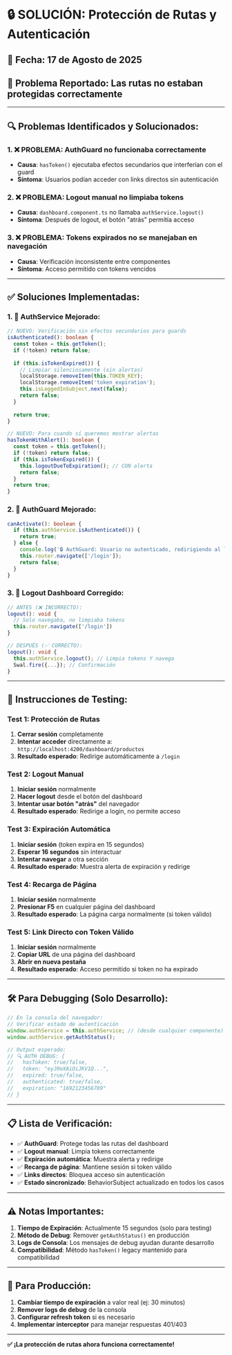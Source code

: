 # 🔒 SOLUCIÓN: Protección de Rutas y Autenticación

## 📅 Fecha: 17 de Agosto de 2025
## 🐛 Problema Reportado: Las rutas no estaban protegidas correctamente

---

## 🔍 **Problemas Identificados y Solucionados:**

### 1. **❌ PROBLEMA: AuthGuard no funcionaba correctamente**
- **Causa**: `hasToken()` ejecutaba efectos secundarios que interferían con el guard
- **Síntoma**: Usuarios podían acceder con links directos sin autenticación

### 2. **❌ PROBLEMA: Logout manual no limpiaba tokens**
- **Causa**: `dashboard.component.ts` no llamaba `authService.logout()`
- **Síntoma**: Después de logout, el botón "atrás" permitía acceso

### 3. **❌ PROBLEMA: Tokens expirados no se manejaban en navegación**
- **Causa**: Verificación inconsistente entre componentes
- **Síntoma**: Acceso permitido con tokens vencidos

---

## ✅ **Soluciones Implementadas:**

### 1. **🔧 AuthService Mejorado:**

```typescript
// NUEVO: Verificación sin efectos secundarios para guards
isAuthenticated(): boolean {
  const token = this.getToken();
  if (!token) return false;
  
  if (this.isTokenExpired()) {
    // Limpiar silenciosamente (sin alertas)
    localStorage.removeItem(this.TOKEN_KEY);
    localStorage.removeItem('token_expiration');
    this.isLoggedInSubject.next(false);
    return false;
  }
  
  return true;
}

// NUEVO: Para cuando sí queremos mostrar alertas
hasTokenWithAlert(): boolean {
  const token = this.getToken();
  if (!token) return false;
  if (this.isTokenExpired()) {
    this.logoutDueToExpiration(); // CON alerta
    return false;
  }
  return true;
}
```

### 2. **🔧 AuthGuard Mejorado:**

```typescript
canActivate(): boolean {
  if (this.authService.isAuthenticated()) {
    return true;
  } else {
    console.log('🔒 AuthGuard: Usuario no autenticado, redirigiendo al login');
    this.router.navigate(['/login']);
    return false;
  }
}
```

### 3. **🔧 Logout Dashboard Corregido:**

```typescript
// ANTES (❌ INCORRECTO):
logout(): void {
  // Solo navegaba, no limpiaba tokens
  this.router.navigate(['/login'])
}

// DESPUÉS (✅ CORRECTO):
logout(): void {
  this.authService.logout(); // Limpia tokens Y navega
  Swal.fire({...}); // Confirmación
}
```

---

## 🧪 **Instrucciones de Testing:**

### **Test 1: Protección de Rutas**
1. **Cerrar sesión** completamente
2. **Intentar acceder** directamente a: `http://localhost:4200/dashboard/productos`
3. **Resultado esperado**: Redirige automáticamente a `/login`

### **Test 2: Logout Manual**
1. **Iniciar sesión** normalmente
2. **Hacer logout** desde el botón del dashboard
3. **Intentar usar botón "atrás"** del navegador
4. **Resultado esperado**: Redirige a login, no permite acceso

### **Test 3: Expiración Automática**
1. **Iniciar sesión** (token expira en 15 segundos)
2. **Esperar 16 segundos** sin interactuar
3. **Intentar navegar** a otra sección
4. **Resultado esperado**: Muestra alerta de expiración y redirige

### **Test 4: Recarga de Página**
1. **Iniciar sesión** normalmente
2. **Presionar F5** en cualquier página del dashboard
3. **Resultado esperado**: La página carga normalmente (si token válido)

### **Test 5: Link Directo con Token Válido**
1. **Iniciar sesión** normalmente
2. **Copiar URL** de una página del dashboard
3. **Abrir en nueva pestaña**
4. **Resultado esperado**: Acceso permitido si token no ha expirado

---

## 🛠️ **Para Debugging (Solo Desarrollo):**

```typescript
// En la consola del navegador:
// Verificar estado de autenticación
window.authService = this.authService; // (desde cualquier componente)
window.authService.getAuthStatus();

// Output esperado:
// 🔍 AUTH DEBUG: {
//   hasToken: true/false,
//   token: "eyJ0eXAiOiJKV1Q...",
//   expired: true/false,
//   authenticated: true/false,
//   expiration: "1692123456789"
// }
```

---

## 📋 **Lista de Verificación:**

- ✅ **AuthGuard**: Protege todas las rutas del dashboard
- ✅ **Logout manual**: Limpia tokens correctamente
- ✅ **Expiración automática**: Muestra alerta y redirige
- ✅ **Recarga de página**: Mantiene sesión si token válido
- ✅ **Links directos**: Bloquea acceso sin autenticación
- ✅ **Estado sincronizado**: BehaviorSubject actualizado en todos los casos

---

## ⚠️ **Notas Importantes:**

1. **Tiempo de Expiración**: Actualmente 15 segundos (solo para testing)
2. **Método de Debug**: Remover `getAuthStatus()` en producción
3. **Logs de Consola**: Los mensajes de debug ayudan durante desarrollo
4. **Compatibilidad**: Método `hasToken()` legacy mantenido para compatibilidad

---

## 🔄 **Para Producción:**

1. **Cambiar tiempo de expiración** a valor real (ej: 30 minutos)
2. **Remover logs de debug** de la consola
3. **Configurar refresh token** si es necesario
4. **Implementar interceptor** para manejar respuestas 401/403

---

**✅ ¡La protección de rutas ahora funciona correctamente!**
